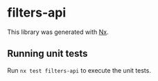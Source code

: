 # filters-api

This library was generated with [Nx](https://nx.dev).

## Running unit tests

Run `nx test filters-api` to execute the unit tests.
